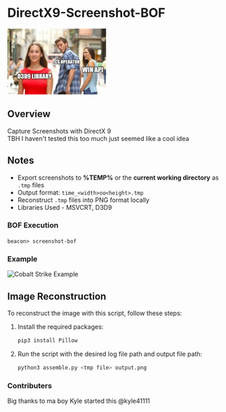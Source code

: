 # DirectX9-Screenshot-BOF
![memez](/img/8gku6o.jpg)
## Overview

Capture Screenshots with DirectX 9   
TBH I haven't tested this too much just seemed like a cool idea

## Notes

- Export screenshots to **%TEMP%** or the **current working directory** as `.tmp` files
- Output format: `time_<width>oo<height>.tmp`
- Reconstruct `.tmp` files into PNG format locally
- Libraries Used - MSVCRT, D3D9

### BOF Execution
```beacon> screenshot-bof```

### Example

![Cobalt Strike Example](/img/example.png)

## Image Reconstruction

To reconstruct the image with this script, follow these steps:

1. Install the required packages:
    ```bash
    pip3 install Pillow
    ```

2. Run the script with the desired log file path and output file path:
    ```bash
    python3 assemble.py <tmp file> output.png
    ```

### Contributers
Big thanks to ma boy Kyle started this
@kyle41111
